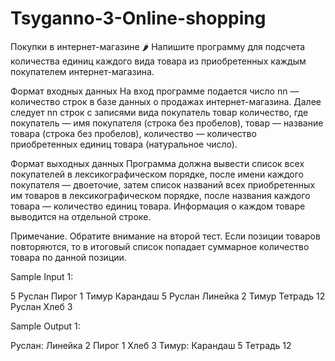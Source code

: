 # Tsyganno-3-Online-shopping

Покупки в интернет-магазине 🌶️
Напишите программу для подсчета количества единиц каждого вида товара из приобретенных каждым покупателем интернет-магазина.

Формат входных данных
На вход программе подается число nn — количество строк в базе данных о продажах интернет-магазина. Далее следует nn строк с записями вида покупатель товар количество, где покупатель — имя покупателя (строка без пробелов), товар — название товара (строка без пробелов), количество — количество приобретенных единиц товара (натуральное число).

Формат выходных данных
Программа должна вывести список всех покупателей в лексикографическом порядке, после имени каждого покупателя — двоеточие, затем список названий всех приобретенных им товаров в лексикографическом порядке, после названия каждого товара — количество единиц товара. Информация о каждом товаре выводится на отдельной строке.

Примечание. Обратите внимание на второй тест. Если позиции товаров повторяются, то в итоговый список попадает суммарное количество товара по данной позиции.

Sample Input 1:

5
Руслан Пирог 1
Тимур Карандаш 5
Руслан Линейка 2
Тимур Тетрадь 12
Руслан Хлеб 3

Sample Output 1:

Руслан:
Линейка 2
Пирог 1
Хлеб 3
Тимур:
Карандаш 5
Тетрадь 12
